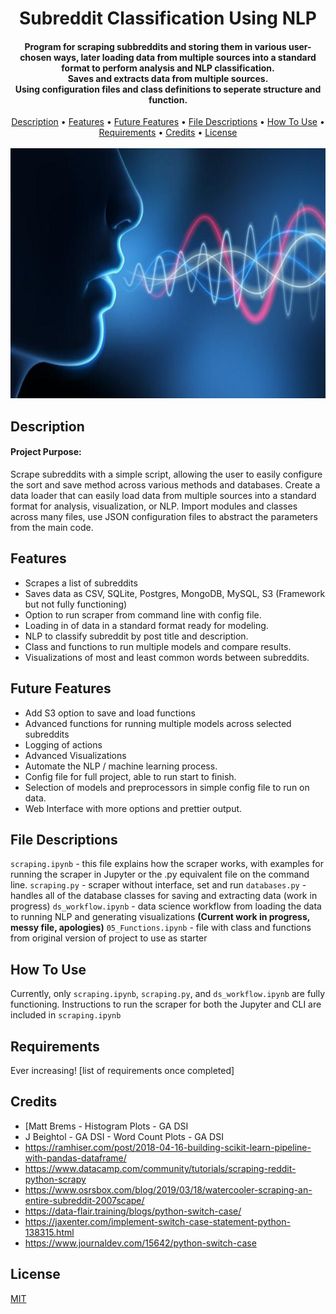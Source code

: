 
<h1 align="center">
  Subreddit Classification Using NLP
  <br>
</h1>

<h4 align="center">Program for scraping subbreddits and storing them in various user-chosen ways, later loading data from multiple sources into a standard format to perform analysis and NLP classification.<br />
Saves and extracts data from multiple sources.<br />
Using configuration files and class definitions to seperate structure and function.</h4>

<p align="center">
	<a href="#description">Description</a> •
	<a href="#features">Features</a> •
	<a href="#future-features">Future Features</a> •
	<a href="#file-descriptions">File Descriptions</a> •
	<a href="#how-to-use">How To Use</a> •
	<a href="#requirements">Requirements</a> •
	<a href="#credits">Credits</a> •
	<a href="#license">License</a>
<br />
<br />
<img src='images/nlp.jpg' height=400>
</p>


## Description

#### Project Purpose:
Scrape subreddits with a simple script, allowing the user to easily configure the sort and save method across various methods and databases.
Create a data loader that can easily load data from multiple sources into a standard format for analysis, visualization, or NLP.
Import modules and classes across many files, use JSON configuration files to abstract the parameters from the main code.


## Features

* Scrapes a list of subreddits
* Saves data as CSV, SQLite, Postgres, MongoDB, MySQL, S3 (Framework but not fully functioning)
* Option to run scraper from command line with config file.
* Loading in of data in a standard format ready for modeling.
* NLP to classify subreddit by post title and description.
* Class and functions to run multiple models and compare results.
* Visualizations of most and least common words between subreddits.


## Future Features

* Add S3 option to save and load functions
* Advanced functions for running multiple models across selected subreddits
* Logging of actions
* Advanced Visualizations
* Automate the NLP / machine learning process.
* Config file for full project, able to run start to finish.
* Selection of models and preprocessors in simple config file to run on data.
* Web Interface with more options and prettier output.


## File Descriptions

`scraping.ipynb` - this file explains how the scraper works, with examples for running the scraper in Jupyter or the .py equivalent file on the command line.
`scraping.py` - scraper without interface, set and run
`databases.py` - handles all of the database classes for saving and extracting data (work in progress)
`ds_workflow.ipynb` - data science workflow from loading the data to running NLP and generating visualizations **(Current work in progress, messy file, apologies)**
`05_Functions.ipynb` - file with class and functions from original version of project to use as starter




## How To Use

Currently, only `scraping.ipynb`, `scraping.py`, and `ds_workflow.ipynb` are fully functioning.
Instructions to run the scraper for both the Jupyter and CLI are included in `scraping.ipynb`



## Requirements

Ever increasing!
[list of requirements once completed]


## Credits

- [Matt Brems - Histogram Plots - GA DSI  
- J Beightol - GA DSI - Word Count Plots - GA DSI  
- https://ramhiser.com/post/2018-04-16-building-scikit-learn-pipeline-with-pandas-dataframe/
- https://www.datacamp.com/community/tutorials/scraping-reddit-python-scrapy
- https://www.osrsbox.com/blog/2019/03/18/watercooler-scraping-an-entire-subreddit-2007scape/
- https://data-flair.training/blogs/python-switch-case/
- https://jaxenter.com/implement-switch-case-statement-python-138315.html
- https://www.journaldev.com/15642/python-switch-case


## License

[MIT](https://tldrlegal.com/license/mit-license)